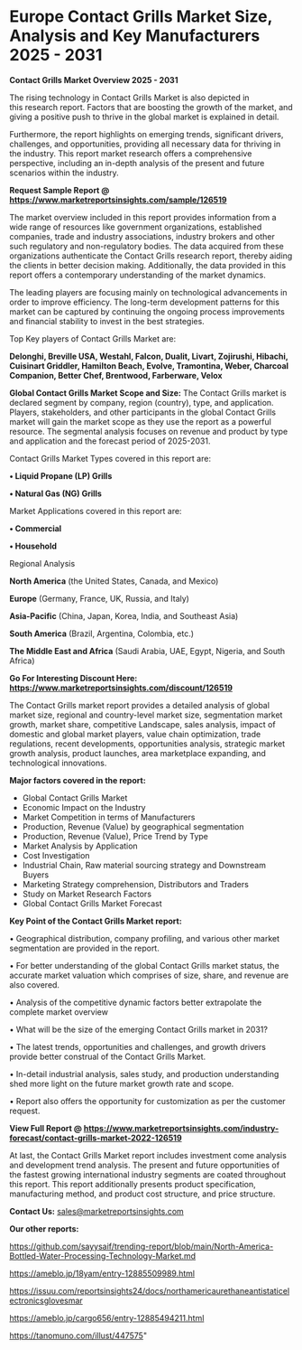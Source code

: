 # Europe Contact Grills Market Size, Analysis and Key Manufacturers 2025 - 2031

<Strong> Contact Grills Market Overview 2025 - 2031</strong>

The rising technology in Contact Grills Market is also depicted in this research report. Factors that are boosting the growth of the market, and giving a positive push to thrive in the global market is explained in detail.

Furthermore, the report highlights on emerging trends, significant drivers, challenges, and opportunities, providing all necessary data for thriving in the industry. This report market research offers a comprehensive perspective, including an in-depth analysis of the present and future scenarios within the industry.

<strong>Request Sample Report @ <a href=https://www.marketreportsinsights.com/sample/126519>https://www.marketreportsinsights.com/sample/126519</a></strong>

The market overview included in this report provides information from a wide range of resources like government organizations, established companies, trade and industry associations, industry brokers and other such regulatory and non-regulatory bodies. The data acquired from these organizations authenticate the Contact Grills research report, thereby aiding the clients in better decision making. Additionally, the data provided in this report offers a contemporary understanding of the market dynamics.

The leading players are focusing mainly on technological advancements in order to improve efficiency. The long-term development patterns for this market can be captured by continuing the ongoing process improvements and financial stability to invest in the best strategies.

Top Key players of Contact Grills Market are:

<strong>Delonghi, Breville USA, Westahl, Falcon, Dualit, Livart, Zojirushi, Hibachi, Cuisinart Griddler, Hamilton Beach, Evolve, Tramontina, Weber, Charcoal Companion, Better Chef, Brentwood, Farberware, Velox</strong>

<strong><b>Global Contact Grills Market Scope and Size:</b></strong>
The Contact Grills market is declared segment by company, region (country), type, and application. Players, stakeholders, and other participants in the global Contact Grills market will gain the market scope as they use the report as a powerful resource. The segmental analysis focuses on revenue and product by type and application and the forecast period of 2025-2031.

Contact Grills Market Types covered in this report are:

<strong>• Liquid Propane (LP) Grills

• Natural Gas (NG) Grills</strong>

Market Applications covered in this report are:

<strong>• Commercial

• Household</strong> 

Regional Analysis

<strong>North America</strong> (the United States, Canada, and Mexico)

<strong>Europe</strong> (Germany, France, UK, Russia, and Italy)

<strong>Asia-Pacific</strong> (China, Japan, Korea, India, and Southeast Asia)

<strong>South America</strong> (Brazil, Argentina, Colombia, etc.)

<strong>The Middle East and Africa</strong> (Saudi Arabia, UAE, Egypt, Nigeria, and South Africa)

<strong>Go For Interesting Discount Here: <a href=https://www.marketreportsinsights.com/discount/126519>https://www.marketreportsinsights.com/discount/126519</a></strong>

The Contact Grills market report provides a detailed analysis of global market size, regional and country-level market size, segmentation market growth, market share, competitive Landscape, sales analysis, impact of domestic and global market players, value chain optimization, trade regulations, recent developments, opportunities analysis, strategic market growth analysis, product launches, area marketplace expanding, and technological innovations.

<strong><b>Major factors covered in the report:</b></strong>
<ul>
  <li>Global Contact Grills Market </li>
  <li>Economic Impact on the Industry</li>
  <li>Market Competition in terms of Manufacturers</li>
  <li>Production, Revenue (Value) by geographical segmentation</li>
  <li>Production, Revenue (Value), Price Trend by Type</li>
  <li>Market Analysis by Application</li>
  <li>Cost Investigation</li>
  <li>Industrial Chain, Raw material sourcing strategy and Downstream Buyers</li>
  <li>Marketing Strategy comprehension, Distributors and Traders</li>
  <li>Study on Market Research Factors</li>
  <li>Global Contact Grills Market Forecast</li>
</ul>

<strong><b>Key Point of the Contact Grills Market report:</b></strong>

• Geographical distribution, company profiling, and various other market segmentation are provided in the report.

• For better understanding of the global Contact Grills market status, the accurate market valuation which comprises of size, share, and revenue are also covered.

• Analysis of the competitive dynamic factors better extrapolate the complete market overview

• What will be the size of the emerging Contact Grills market in 2031?

• The latest trends, opportunities and challenges, and growth drivers provide better construal of the Contact Grills Market.

• In-detail industrial analysis, sales study, and production understanding shed more light on the future market growth rate and scope.

• Report also offers the opportunity for customization as per the customer request.

<strong><b>View Full Report @ <a href=https://www.marketreportsinsights.com/industry-forecast/contact-grills-market-2022-126519>https://www.marketreportsinsights.com/industry-forecast/contact-grills-market-2022-126519</a></b></strong>


At last, the Contact Grills Market report includes investment come analysis and development trend analysis. The present and future opportunities of the fastest growing international industry segments are coated throughout this report. This report additionally presents product specification, manufacturing method, and product cost structure, and price structure.

<strong>Contact Us:</strong>
sales@marketreportsinsights.com

<strong>Our other reports:</strong>

<a href=https://github.com/sayysaif/trending-report/blob/main/North-America-Bottled-Water-Processing-Technology-Market.md>https://github.com/sayysaif/trending-report/blob/main/North-America-Bottled-Water-Processing-Technology-Market.md</a>

<a href=https://ameblo.jp/18yam/entry-12885509989.html>https://ameblo.jp/18yam/entry-12885509989.html</a>

<a href=https://issuu.com/reportsinsights24/docs/northamericaurethaneantistaticelectronicsglovesmar>https://issuu.com/reportsinsights24/docs/northamericaurethaneantistaticelectronicsglovesmar</a>

<a href=https://ameblo.jp/cargo656/entry-12885494211.html>https://ameblo.jp/cargo656/entry-12885494211.html</a>

<a href=https://tanomuno.com/illust/447575>https://tanomuno.com/illust/447575</a>"
